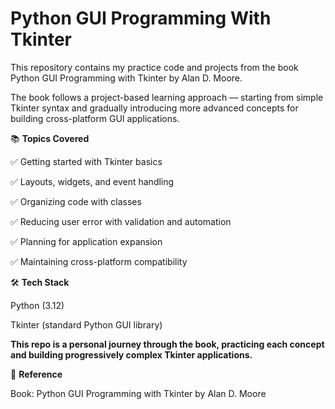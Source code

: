 # Python GUI Programming With Tkinter

This repository contains my practice code and projects from the book Python GUI Programming with Tkinter by Alan D. Moore.

The book follows a project-based learning approach — starting from simple Tkinter syntax and gradually introducing more advanced concepts for building cross-platform GUI applications.

📚 **Topics Covered**

✅ Getting started with Tkinter basics

✅ Layouts, widgets, and event handling

✅ Organizing code with classes

✅ Reducing user error with validation and automation

✅ Planning for application expansion

✅ Maintaining cross-platform compatibility

🛠️ **Tech Stack**

Python (3.12)

Tkinter (standard Python GUI library)


**This repo is a personal journey through the book, practicing each concept and building progressively complex Tkinter applications.**


📖 **Reference**

Book: Python GUI Programming with Tkinter by Alan D. Moore
